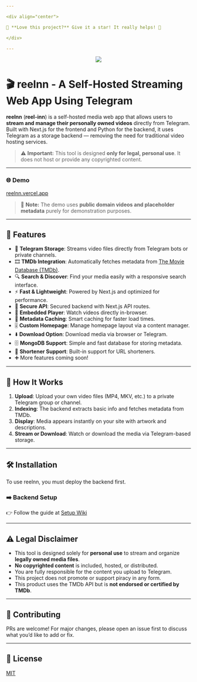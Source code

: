 ```yaml
---

<div align="center">

🌟 **Love this project?** Give it a star! It really helps! 🌟

</div>

---
```

<p align="center">
  <img src="https://media3.giphy.com/media/v1.Y2lkPTc5MGI3NjExcWFudzZ3aWk5ejZ1cXBoaXo2ZW9ldXh0emd4Z2pkeTFnaHdzaTlnaCZlcD12MV9pbnRlcm5hbF9naWZfYnlfaWQmY3Q9Zw/CClicUlLWi6pSJ7pu0/giphy.gif" />
</p>

# 🎬 reelnn - A Self-Hosted Streaming Web App Using Telegram

**reelnn** (**reel-inn**) is a self-hosted media web app that allows users to **stream and manage their personally owned videos** directly from Telegram. Built with Next.js for the frontend and Python for the backend, it uses Telegram as a storage backend — removing the need for traditional video hosting services.

> ⚠️ **Important:** This tool is designed **only for legal, personal use**. It does not host or provide any copyrighted content.

---

### 🌐 Demo

[reelnn.vercel.app](https://reelnn.vercel.app)

> 🧪 **Note:** The demo uses **public domain videos and placeholder metadata** purely for demonstration purposes.

---

## 🚀 Features

- 📂 **Telegram Storage**: Streams video files directly from Telegram bots or private channels.
- 🎞️ **TMDb Integration**: Automatically fetches metadata from [The Movie Database (TMDb)](https://www.themoviedb.org/).
- 🔍 **Search & Discover**: Find your media easily with a responsive search interface.
- ⚡ **Fast & Lightweight**: Powered by Next.js and optimized for performance.
- 🔐 **Secure API**: Secured backend with Next.js API routes.
- 🎥 **Embedded Player**: Watch videos directly in-browser.
- 🧠 **Metadata Caching**: Smart caching for faster load times.
- 🎚️ **Custom Homepage**: Manage homepage layout via a content manager.
- ⬇️ **Download Option**: Download media via browser or Telegram.
- 🗄️ **MongoDB Support**: Simple and fast database for storing metadata.
- 🔗 **Shortener Support**: Built-in support for URL shorteners.
- ➕ More features coming soon!

---

## 🧠 How It Works

1. **Upload**: Upload your own video files (MP4, MKV, etc.) to a private Telegram group or channel.
2. **Indexing**: The backend extracts basic info and fetches metadata from TMDb.
3. **Display**: Media appears instantly on your site with artwork and descriptions.
4. **Stream or Download**: Watch or download the media via Telegram-based storage.

---

## 🛠️ Installation

To use reelnn, you must deploy the backend first.

### ➡️ Backend Setup

👉 Follow the guide at [Setup Wiki](https://github.com/rafsanbasunia/reelnn/wiki)

---

## ⚠️ Legal Disclaimer

- This tool is designed solely for **personal use** to stream and organize **legally owned media files**.
- **No copyrighted content** is included, hosted, or distributed.
- You are fully responsible for the content you upload to Telegram.
- This project does not promote or support piracy in any form.
- This product uses the TMDb API but is **not endorsed or certified by TMDb**.

---

## 🤝 Contributing

PRs are welcome! For major changes, please open an issue first to discuss what you’d like to add or fix.

---

## 📄 License

[MIT](https://choosealicense.com/licenses/mit/)
